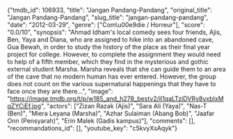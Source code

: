 {"tmdb_id": 106933, "title": "Jangan Pandang-Pandang", "original_title": "Jangan Pandang-Pandang", "slug_title": "jangan-pandang-pandang", "date": "2012-03-29", "genre": ["Com\u00e9die / Horreur"], "score": "0.0/10", "synopsis": "Ahmad Idham's local comedy sees four friends, Ajis, Ben, Yaya and Diana, who are assigned to hike into an abandoned cave, Gua Bewah, in order to study the history of the place as their final year project for college. However, to complete the assignment they would need to help of a fifth member, which they find in the mysterious and gothic external student Marsha. Marsha reveals that she can guide them to an area of the cave that no modern human has ever entered. However, the group does not count on the various supernatural happenings that they have to face once they are there...", "image": "https://image.tmdb.org/t/p/w185_and_h278_bestv2/iI1qaLTziDVRy8vxbIxMqZYCiEf.jpg", "actors": ["Zizan Razak (Ajis)", "Sara Ali (Yaya)", "Nas-T (Ben)", "Miera Leyana (Marsha)", "Azhar Sulaiman (Abang Bob)", "Jaafar Onn (Pensyarah)", "Erin Malek (Gadis kampus)"], "comments": [], "recommandations_id": [], "youtube_key": "c5kvyXsAqyk"}